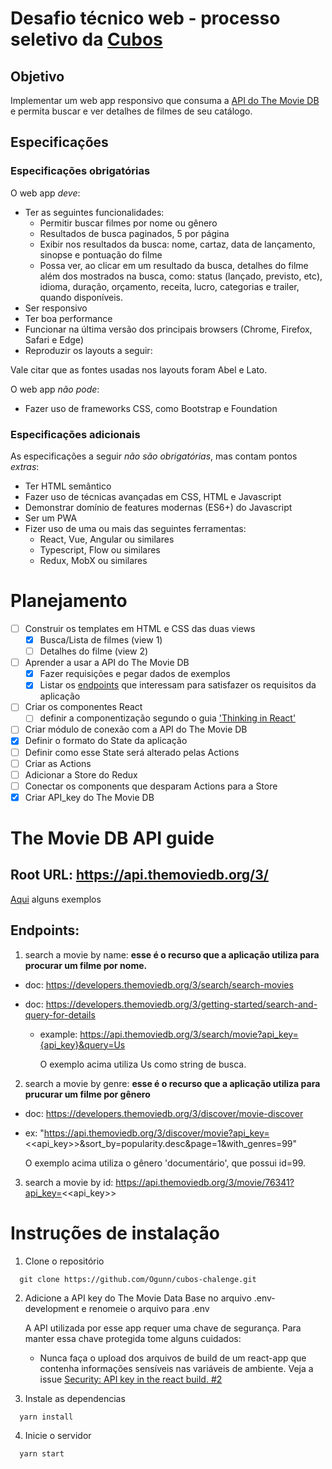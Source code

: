 # Desafio técnico web - processo seletivo da [Cubos](https://cubos.io)

## Objetivo

Implementar um web app responsivo que consuma a [API do The Movie DB](https://www.themoviedb.org/documentation/api) e permita buscar e ver detalhes de filmes de seu catálogo.

## Especificações

### Especificações obrigatórias

O web app _deve_:

- Ter as seguintes funcionalidades:
  - Permitir buscar filmes por nome ou gênero
  - Resultados de busca paginados, 5 por página
  - Exibir nos resultados da busca: nome, cartaz, data de lançamento, sinopse e pontuação do filme
  - Possa ver, ao clicar em um resultado da busca, detalhes do filme além dos mostrados na busca, como: status (lançado, previsto, etc), idioma, duração, orçamento, receita, lucro, categorias e trailer, quando disponíveis.
- Ser responsivo
- Ter boa performance
- Funcionar na última versão dos principais browsers (Chrome, Firefox, Safari e Edge)
- Reproduzir os layouts a seguir:

Vale citar que as fontes usadas nos layouts foram Abel e Lato.

O web app _não pode_:

- Fazer uso de frameworks CSS, como Bootstrap e Foundation

### Especificações adicionais

As especificações a seguir _não são obrigatórias_, mas contam pontos _extras_:

- Ter HTML semântico
- Fazer uso de técnicas avançadas em CSS, HTML e Javascript
- Demonstrar domínio de features modernas (ES6+) do Javascript
- Ser um PWA
- Fizer uso de uma ou mais das seguintes ferramentas:
  - React, Vue, Angular ou similares
  - Typescript, Flow ou similares
  - Redux, MobX ou similares

# Planejamento

- [ ] Construir os templates em HTML e CSS das duas views
  - [x] Busca/Lista de filmes (view 1)
  - [ ] Detalhes do filme (view 2)
- [ ] Aprender a usar a API do The Movie DB
  - [x] Fazer requisições e pegar dados de exemplos
  - [x] Listar os [endpoints](#endpoints) que interessam para satisfazer os requisitos da aplicação
- [ ] Criar os componentes React
  - [ ] definir a componentização segundo o guia ['Thinking in React'](https://pt-br.reactjs.org/docs/thinking-in-react.html)
- [ ] Criar módulo de conexão com a API do The Movie DB
- [x] Definir o formato do State da aplicação
- [ ] Definir como esse State será alterado pelas Actions
- [ ] Criar as Actions
- [ ] Adicionar a Store do Redux
- [ ] Conectar os components que desparam Actions para a Store
- [x] Criar API_key do The Movie DB

# The Movie DB API guide

## Root URL: https://api.themoviedb.org/3/

[Aqui](src/module.api/examples/examples.md) alguns exemplos

## Endpoints:

1. search a movie by name: **esse é o recurso que a aplicação utiliza para procurar um filme por nome.**

- doc: https://developers.themoviedb.org/3/search/search-movies
- doc: https://developers.themoviedb.org/3/getting-started/search-and-query-for-details

  - example: https://api.themoviedb.org/3/search/movie?api_key={api_key}&query=Us

    O exemplo acima utiliza Us como string de busca.

2. search a movie by genre: **esse é o recurso que a aplicação utiliza para prucurar um filme por gênero**

- doc: https://developers.themoviedb.org/3/discover/movie-discover
- ex: "https://api.themoviedb.org/3/discover/movie?api_key=<<api_key>>&sort_by=popularity.desc&page=1&with_genres=99"

  O exemplo acima utiliza o gênero 'documentário', que possui id=99.

3. search a movie by id: https://api.themoviedb.org/3/movie/76341?api_key=<<api_key>>


# Instruções de instalação

1. Clone o repositório
```shell
  git clone https://github.com/Ogunn/cubos-chalenge.git
```

2. Adicione a API key do The Movie Data Base no arquivo .env-development e renomeie o arquivo para .env
  
    A API utilizada por esse app requer uma chave de segurança. Para manter essa chave protegida tome alguns cuidados:
      
      - Nunca faça o upload dos arquivos de build de um react-app que contenha informações sensíveis nas variáveis de ambiente. Veja a issue [Security: API key in the react build. #2](https://github.com/Ogunn/cubos-chalenge/issues/2)

3. Instale as dependencias
```shell
  yarn install
```

4. Inicie o servidor
```shell
  yarn start
```

